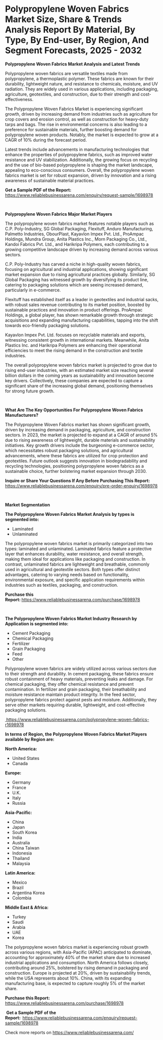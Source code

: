 <p><h1>Polypropylene Woven Fabrics Market Size, Share & Trends Analysis Report By Material, By Type, By End-user, By Region, And Segment Forecasts, 2025 - 2032</h1></p><p><strong>Polypropylene Woven Fabrics Market Analysis and Latest Trends</strong></p>
<p><p>Polypropylene woven fabrics are versatile textiles made from polypropylene, a thermoplastic polymer. These fabrics are known for their durability, lightweight nature, and resistance to chemicals, moisture, and UV radiation. They are widely used in various applications, including packaging, agriculture, geotextiles, and construction, due to their strength and cost-effectiveness.</p><p>The Polypropylene Woven Fabrics Market is experiencing significant growth, driven by increasing demand from industries such as agriculture for crop covers and erosion control, as well as construction for heavy-duty tarps and bags. The rise in environmental concerns is also leading to a preference for sustainable materials, further boosting demand for polypropylene woven products. Notably, the market is expected to grow at a CAGR of 10% during the forecast period.</p><p>Latest trends include advancements in manufacturing technologies that enhance the properties of polypropylene fabrics, such as improved water resistance and UV stabilization. Additionally, the growing focus on recycling and the use of bio-based polypropylene is shaping the market landscape, appealing to eco-conscious consumers. Overall, the polypropylene woven fabrics market is set for robust expansion, driven by innovation and a rising awareness of sustainable material practices.</p></p>
<p><strong>Get a Sample PDF of the Report:&nbsp;</strong> <a href="https://www.reliablebusinessarena.com/enquiry/request-sample/1698978?utm_campaign=3442&utm_medium=2&utm_source=Github&utm_content=ia&utm_term=27032025&utm_id=polypropylene-woven-fabrics">https://www.reliablebusinessarena.com/enquiry/request-sample/1698978</a></p>
<p>&nbsp;</p>
<p><strong>Polypropylene Woven Fabrics Major Market Players</strong></p>
<p><p>The polypropylene woven fabrics market features notable players such as C.P. Poly-Industry, SG Global Packaging, Flexituff, Anduro Manufacturing, Palmetto Industries, ObourPlast, Kayavlon Impex Pvt. Ltd., ProAmpac Holdings, Mundra Group, Anita Plastics Inc., Morn Packaging Co., Ltd., Kandoi Fabrics Pvt. Ltd., and Harikripa Polymers, each contributing to a growing competitive landscape driven by increasing demand across various sectors.</p><p>C.P. Poly-Industry has carved a niche in high-quality woven fabrics, focusing on agricultural and industrial applications, showing significant market expansion due to rising agricultural practices globally. Similarly, SG Global Packaging has witnessed growth by diversifying its product line, catering to packaging solutions which are seeing increased demand, particularly in e-commerce.</p><p>Flexituff has established itself as a leader in geotextiles and industrial sacks, with robust sales revenue contributing to its market position, boosted by sustainable practices and innovation in product offerings. ProAmpac Holdings, a global player, has shown remarkable growth through strategic acquisitions and expanding manufacturing capabilities, tapping into the shift towards eco-friendly packaging solutions.</p><p>Kayavlon Impex Pvt. Ltd. focuses on recyclable materials and exports, witnessing consistent growth in international markets. Meanwhile, Anita Plastics Inc. and Harikripa Polymers are enhancing their operational efficiencies to meet the rising demand in the construction and textile industries.</p><p>The overall polypropylene woven fabrics market is projected to grow due to rising end-user industries, with an estimated market size reaching several billion dollars in the coming years as sustainability and innovation become key drivers. Collectively, these companies are expected to capture a significant share of the increasing global demand, positioning themselves for strong future growth.</p></p>
<p>&nbsp;</p>
<p><strong>What Are The Key Opportunities For Polypropylene Woven Fabrics Manufacturers?</strong></p>
<p><p>The Polypropylene Woven Fabrics market has shown significant growth, driven by increasing demand in packaging, agriculture, and construction sectors. In 2023, the market is projected to expand at a CAGR of around 5% due to rising awareness of lightweight, durable materials and sustainability initiatives. Key growth drivers include the burgeoning e-commerce sector, which necessitates robust packaging solutions, and agricultural advancements, where these fabrics are utilized for crop protection and geotextiles. Future outlook suggests innovation in biodegradability and recycling technologies, positioning polypropylene woven fabrics as a sustainable choice, further bolstering market expansion through 2030.</p></p>
<p><strong>Inquire or Share Your Questions If Any Before Purchasing This Report:</strong> <a href="https://www.reliablebusinessarena.com/enquiry/pre-order-enquiry/1698978?utm_campaign=3442&utm_medium=2&utm_source=Github&utm_content=ia&utm_term=27032025&utm_id=polypropylene-woven-fabrics">https://www.reliablebusinessarena.com/enquiry/pre-order-enquiry/1698978</a></p>
<p>&nbsp;</p>
<p><strong>Market Segmentation</strong></p>
<p><strong>The Polypropylene Woven Fabrics Market Analysis by types is segmented into:</strong></p>
<p><ul><li>Laminated</li><li>Unlaminated</li></ul></p>
<p><p>The polypropylene woven fabrics market is primarily categorized into two types: laminated and unlaminated. Laminated fabrics feature a protective layer that enhances durability, water resistance, and overall strength, making them ideal for applications like packaging and construction. In contrast, unlaminated fabrics are lightweight and breathable, commonly used in agricultural and geotextile sectors. Both types offer distinct advantages, catering to varying needs based on functionality, environmental exposure, and specific application requirements within industries such as textiles, packaging, and construction.</p></p>
<p><strong>Purchase this Report:&nbsp;</strong><a href="https://www.reliablebusinessarena.com/purchase/1698978?utm_campaign=3442&utm_medium=2&utm_source=Github&utm_content=ia&utm_term=27032025&utm_id=polypropylene-woven-fabrics">https://www.reliablebusinessarena.com/purchase/1698978</a></p>
<p>&nbsp;</p>
<p><strong>The Polypropylene Woven Fabrics Market Industry Research by Application is segmented into:</strong></p>
<p><ul><li>Cement Packaging</li><li>Chemical Packaging</li><li>Fertilizer</li><li>Grain Packaging</li><li>Feed</li><li>Other</li></ul></p>
<p><p>Polypropylene woven fabrics are widely utilized across various sectors due to their strength and durability. In cement packaging, these fabrics ensure robust containment of heavy materials, preventing leaks and damage. For chemical packaging, they offer chemical resistance and prevent contamination. In fertilizer and grain packaging, their breathability and moisture resistance maintain product integrity. In the feed sector, polypropylene fabrics protect against pests and moisture. Additionally, they serve other markets requiring durable, lightweight, and cost-effective packaging solutions.</p></p>
<p><a href="https://www.reliablebusinessarena.com/polypropylene-woven-fabrics-r1698978?utm_campaign=3442&utm_medium=2&utm_source=Github&utm_content=ia&utm_term=27032025&utm_id=polypropylene-woven-fabrics">&nbsp;https://www.reliablebusinessarena.com/polypropylene-woven-fabrics-r1698978</a></p>
<p><strong>In terms of Region, the Polypropylene Woven Fabrics Market Players available by Region are:</strong></p>
<p>
    <p> <strong> North America: </strong>
        <ul>
            <li>United States</li>
            <li>Canada</li>
        </ul>
        </p> 
    <p> <strong> Europe: </strong>
        <ul>
            <li>Germany</li>
            <li>France</li>
            <li>U.K.</li>
            <li>Italy</li>
            <li>Russia</li>
        </ul>
        </p> 
    <p> <strong> Asia-Pacific: </strong>
        <ul>
            <li>China</li>
            <li>Japan</li>
            <li>South Korea</li>
            <li>India</li>
            <li>Australia</li>
            <li>China Taiwan</li>
            <li>Indonesia</li>
            <li>Thailand</li>
            <li>Malaysia</li>
        </ul>
        </p> 
    <p> <strong> Latin America: </strong>
        <ul>
            <li>Mexico</li>
            <li>Brazil</li>
            <li>Argentina Korea</li>
            <li>Colombia</li>
        </ul>
        </p> 
    <p> <strong> Middle East & Africa: </strong>
        <ul>
            <li>Turkey</li>
            <li>Saudi</li>
            <li>Arabia</li>
            <li>UAE</li>
            <li>Korea</li>
        </ul>
    </p>
    </p>
<p><p>The polypropylene woven fabrics market is experiencing robust growth across various regions, with Asia-Pacific (APAC) anticipated to dominate, accounting for approximately 40% of the market share due to increased industrial applications and consumption. North America follows closely, contributing around 25%, bolstered by rising demand in packaging and construction. Europe is projected at 20%, driven by sustainability trends, while the USA represents about 10%. China, with its expanding manufacturing base, is expected to capture roughly 5% of the market share.</p></p>
<p><strong>Purchase this Report: </strong><a href="https://www.reliablebusinessarena.com/purchase/1698978?utm_campaign=3442&utm_medium=2&utm_source=Github&utm_content=ia&utm_term=27032025&utm_id=polypropylene-woven-fabrics">https://www.reliablebusinessarena.com/purchase/1698978</a></p>
<p>&nbsp;<strong>Get a Sample PDF of the Report:&nbsp;&nbsp;</strong><a href="https://www.reliablebusinessarena.com/enquiry/request-sample/1698978?utm_campaign=3442&utm_medium=2&utm_source=Github&utm_content=ia&utm_term=27032025&utm_id=polypropylene-woven-fabrics">https://www.reliablebusinessarena.com/enquiry/request-sample/1698978</a></p>
<p><strong></strong></p>
<p>Check more reports on <a href="https://www.reliablebusinessarena.com/?utm_campaign=3442&utm_medium=2&utm_source=Github&utm_content=ia&utm_term=27032025&utm_id=polypropylene-woven-fabrics">https://www.reliablebusinessarena.com/</a></p>